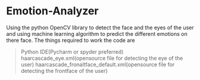 # Emotion-Analyzer
Using the python OpenCV library to detect the face and the eyes of the user and using machine learning algorithm to predict the different emotions on there face. 
The things required to work the code are 
> Python IDE(Pycharm or spyder preferred)
> haarcascade_eye.xml(opensource file for detecting the eye of the user)
> haarcascade_fronaltface_default.xml(opensource file for detecting the frontface of the user)

